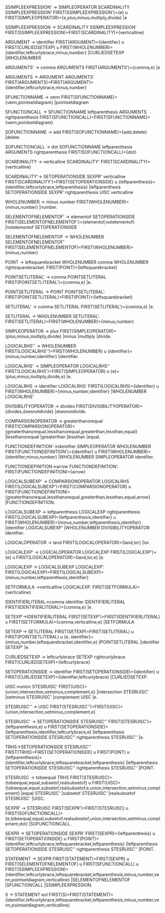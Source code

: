 SSIMPLEEXPRESSION' -> SIMPLEOPERATOR SCARDINALITY SSIMPLEEXPRESSION' FIRST(SSIMPLEEXPRESSION')={e} u FIRST(SIMPLEOPERATOR)={e,plus,minus,multiply,divide}
|e

SSIMPLEEXPRESSION -> SCARDINALITY SSIMPLEEXPRESSION' FIRST(SSIMPLEEXPRESSION)=FIRST(SCARDINALITY)={verticalline}

ARGUMENT -> identifier FIRST(ARGUMENT)={identifier} u FIRST(CURLIEDSETEXP) u FIRST(WHOLENUMBER)={identifier,leftcurlybrace,minus,number}
|CURLIEDSETEXP
|WHOLENUMBER

ARGUMENTS' -> comma ARGUMENTS FIRST(ARGUMENTS')={comma,e}
|e

ARGUMENTS -> ARGUMENT ARGUMENTS' FIRST(ARGUMENTS)=FIRST(ARGUMENT)={identifier,leftcurlybrace,minus,number}

SFUNCTIONNAME -> venn FIRST(SFUNCTIONNAME)={venn,pointsetdiagram}
|pointsetdiagram

SFUNCTIONCALL -> SFUNCTIONNAME leftparenthesis ARGUMENTS rightparenthesis FIRST(SFUNCTIONCALL)=FIRST(SFUNCTIONNAME)={venn,pointsetdiagram}

SOFUNCTIONNAME -> add FIRST(SOFUNCTIONNAME)={add,delete}
|delete

SOFUNCTIONCALL -> dot SOFUNCTIONNAME leftparenthesis ARGUMENTS rightparenthesis FIRST(SOFUNCTIONCALL)={dot}

SCARDINALITY -> verticalline SCARDINALITY'  FIRST(SCARDINALITY)={verticalline}

SCARDINALITY'-> SETOPERATIONSIDE SEXPR' verticalline FIRST(SCARDINALITY')=FIRST(SETOPERATIONSIDE) u {leftparenthesis}={identifier,leftcurlybrace,leftparenthesis}
|leftparenthesis SETOPERATIONSIDE SEXPR' rightparenthesis UISC verticalline

WHOLENUMBER -> minus number FIRST(WHOLENUMBER)={minus,number}
|number.

SELEMENTOFNELEMENTOF' -> elementof SETOPERATIONSIDE FIRST(SELEMENTOFNELEMENTOF')={elementof,notelementof}
|notelementof SETOPERATIONSIDE

SELEMENTOFNELEMENTOF -> WHOLENUMBER SELEMENTOFNELEMENTOF' FIRST(SELEMENTOFNELEMENTOF)=FIRST(WHOLENUMBER)={minus,number}

POINT -> leftsquarebracket WHOLENUMBER comma WHOLENUMBER rightsquarebracket. FIRST(POINT)={leftsquarebracket}

POINTSETLITERAL' -> comma POINTSETLITERAL FIRST(POINTSETLITERAL')={comma,e}
|e.

POINTSETLITERAL -> POINT POINTSETLITERAL'. FIRST(POINTSETLITERAL)=FIRST(POINT)={leftsquarebracket}

SETLITERAL' -> comma SETLITERAL FIRST(SETLITERAL')={comma,e}
|e.

SETLITERAL -> WHOLENUMBER SETLITERAL'. FIRST(SETLITERAL)=FIRST(WHOLENUMBER)={minus,number}

SIMPLEOPERATOR -> plus FIRST(SIMPLEOPERATOR)={plus,minus,multiply,divide}
|minus 
|multiply 
|divide.

LOGICALRHS'' -> WHOLENUMBER FIRST(LOGICALRHS'')=FIRST(WHOLENUMBER) u {identifier}={minus,number,identifier}
|identifier.

LOGICALRHS' -> SIMPLEOPERATOR LOGICALRHS''  FIRST(LOGICALRHS')=FIRST(SIMPLEOPERATOR) u {e}={plus,minus,multiply,divide,e}
|e.

LOGICALRHS -> identifier LOGICALRHS'  FIRST(LOGICALRHS)={identifier} u FIRST(WHOLENUMBER)={minus,number,identifier}
|WHOLENUMBER LOGICALRHS'

DIVISIBILITYOPERATOR -> divides FIRST(DIVISIBILITYOPERATOR)={divides,doesnotdivide}
|doesnotdivide.

COMPARSIONOPERATOR -> greaterthanorequal  FIRST(COMPARSIONOPERATOR)={greaterthanorequal,lessthanorequal,greaterthan,lessthan,equal}
|lessthanorequal 
|greaterthan 
|lessthan 
|equal.

FUNCTIONDEFINITION'->identifier SIMPLEOPERATOR WHOLENUMBER FIRST(FUNCTIONDEFINITION')={identifier} u FIRST(WHOLENUMBER)={identifier,minus,number}
|WHOLENUMBER SIMPLEOPERATOR identifier.

FUNCTIONDEFINITION->arrow FUNCTIONDEFINITION'. FIRST(FUNCTIONDEFINITION)={arrow}

LOGICALSUBEXP' -> COMPARSIONOPERATOR LOGICALRHS FIRST(LOGICALSUBEXP')=FIRST(COMPARSIONOPERATOR) u FIRST(FUNCTIONDEFINITION)={greaterthanorequal,lessthanorequal,greaterthan,lessthan,equal,arrow}
|FUNCTIONDEFINITION.

LOGICALSUBEXP -> leftparenthesis LOGICALEXP rightparenthesis FIRST(LOGICALSUBEXP)={leftparenthesis,identifier} u FIRST(WHOLENUMBER)={minus,number,leftparenthesis,identifier}
|identifier LOGICALSUBEXP'
|WHOLENUMBER DIVISIBILITYOPERATOR identifier.

LOGICALOPERATOR -> land FIRST(LOGICALOPERATOR)={land,lor}
|lor.

LOGICALEXP' -> LOGICALOPERATOR LOGICALEXP FIRST(LOGICALEXP')={e} u FIRST(LOGICALOPERATOR)={land,lor,e}
|e.

LOGICALEXP -> LOGICALSUBEXP LOGICALEXP'. FIRST(LOGICALEXP)=FIRST(LOGICALSUBEXP)={minus,number,leftparenthesis,identifier}

SETFORMULA ->verticalline LOGICALEXP. FIRST(SETFORMULA)={verticalline}

IDENTIFIERLITERAL->comma identifier IDENTIFIERLITERAL FIRST(IDENTIFIERLITERAL)={comma,e}
|e.

SETEXP'->IDENTIFIERLITERAL FIRST(SETEXP')=FIRST(IDENTIFIERLITERAL) u FIRST(SETFORMULA)={comma,verticalline,e}
|SETFORMULA

SETEXP -> SETLITERAL  FIRST(SETEXP)=FIRST(SETLITERAL) u FIRST(POINTSETLITERAL) u {e, identifier}={minus,number,leftsquarebracket,identifier,e}
|POINTSETLITERAL 
|identifier SETEXP'
|e.

CURLIEDSETEXP -> leftcurlybrace SETEXP rightcurlybrace. FIRST(CURLIEDSETEXP)={leftcurlybrace}

SETOPERATIONSIDE -> identifier FIRST(SETOPERATIONSIDE)={identifier} u FIRST(CURLIEDSETEXP)={identifier,leftcurlybrace}
|CURLIEDSETEXP.


UISC->union STESRUISC' FIRST(UISC)={union,intersection,setminus,complement,e}
|intersection STESRUISC'
|setminus STESRUISC'
|complement UISC
|e.

STESRUISC'' -> UISC FIRST(STESRUISC'')=FIRST(UISC)={union,intersection,setminus,complement,e}

STESRUISC' -> SETOPERATIONSIDE STESRUISC'' FIRST(STESRUISC')={leftparenthesis,e} u FIRST(SETOPERATIONSIDE)={leftparenthesis,identifier,leftcurlybrace,e}
|leftparenthesis SETOPERATIONSIDE STESRUISC'' rightparenthesis STESRUISC''
|e.

TRHS->SETOPERATIONSIDE STESRUISC'' FIRST(TRHS)=FIRST(SETOPERATIONSIDE) u FIRST(POINT) u {leftparenthesis}={identifier,leftcurlybrace,leftsquarebracket,leftparenthesis}
|leftparenthesis SETOPERATIONSIDE STESRUISC'' rightparenthesis STESRUISC''
|POINT.

STESRUISC -> tobeequal TRHS FIRST(STESRUISC)={tobeequal,equal,subsetof,realsubsetof} u FIRST(UISC)={tobeequal,equal,subsetof,realsubsetof,e,union,intersection,setminus,complement}
|equal STESRUISC'
|subsetof STESRUISC'
|realsubsetof STESRUISC'
|UISC.

SEXPR' -> STESRUISC FIRST(SEXPR')=FIRST(STESRUISC) u FIRST(SOFUNCTIONCALL)={e,tobeequal,equal,subsetof,realsubsetof,union,intersection,setminus,complement,dot}
|SOFUNCTIONCALL.

SEXPR -> SETOPERATIONSIDE SEXPR' FIRST(SEXPR)={leftparenthesis} u FIRST(SETOPERATIONSIDE) u FIRST(POINT)={identifier,leftcurlybrace,leftsquarebracket,leftparenthesis}
|leftparenthesis SETOPERATIONSIDE STESRUISC'' rightparenthesis STESRUISC''
|POINT.

STATEMENT  -> SEXPR FIRST(STATEMENT)=FIRST(SEXPR) u FIRST(SELEMENTOFNELEMENTOF) u FIRST(SFUNCTIONCALL) u FIRST(SSIMPLEEXPRESSION)={identifier,leftcurlybrace,leftsquarebracket,leftparenthesis,minus,number,venn,pointsetdiagram,verticalline}
|SELEMENTOFNELEMENTOF
|SFUNCTIONCALL
|SSIMPLEEXPRESSION.

S  -> STATEMENT eol FIRST(S)=FIRST(STATEMENT)={identifier,leftcurlybrace,leftsquarebracket,leftparenthesis,minus,number,venn,pointsetdiagram,verticalline}